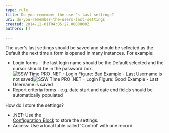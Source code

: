 ```yaml
---
type: rule
title: Do you remember the user's last settings?
uri: do-you-remember-the-users-last-settings
created: 2014-12-01T04:05:27.0000000Z
authors: []

---
```


 
The user's last settings should be saved and should be selected as the Default the                     next time a form is opened in many instances. For example:
 
- Login forms - the last login name should be the Default selected and the cursor should be in the password box. <br>      ![SSW Time PRO .NET - Login](http&#58;//www.ssw.com.au/ssw/Standards/Rules/Images/BadFormLogin.jpg) Figure: Bad Example - Last Username is not saved![SSW Time PRO .NET - Login](http&#58;//www.ssw.com.au/ssw/Standards/Rules/Images/GoodFormLogin.jpg) Figure: Good Example - Last Username is saved
- Report criteria forms - e.g. date start and date end fields should be automatically populated


How do I store the settings?

- .NET: Use the <br>      [Configuration Block](/do-you-use-configuration-management-application-block) to store the settings.
- Access: Use a local table called 'Control' with one record.


